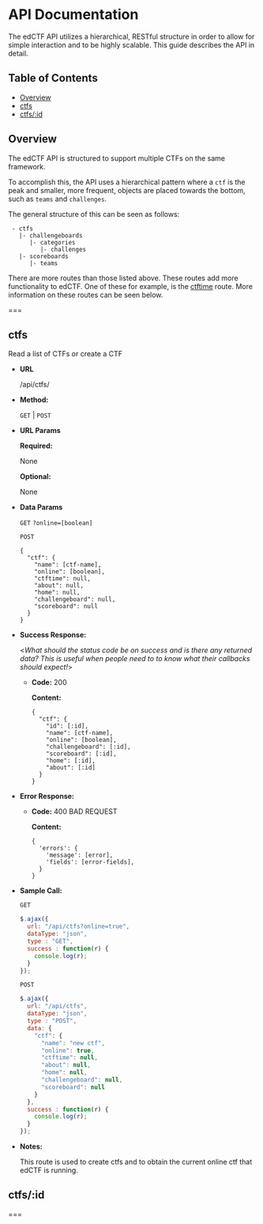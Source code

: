 # API Documentation

The edCTF API utilizes a hierarchical, RESTful structure in order to allow for simple interaction and to be highly scalable.  This guide describes the API in detail.

## Table of Contents
* [Overview](#Overview)
* [ctfs](#ctfs)
 * [ctfs/:id](#ctfs-id)

## Overview
The edCTF API is structured to support multiple CTFs on the same framework.

To accomplish this, the API uses a hierarchical pattern where a `ctf` is the peak and smaller, more frequent, objects are placed towards the bottom, such as `teams` and `challenges`.

The general structure of this can be seen as follows:
```
 - ctfs
   |- challengeboards
      |- categories
         |- challenges
   |- scoreboards
      |- teams
```
There are more routes than those listed above.  These routes add more functionality to edCTF.  One of these for example, is the [ctftime](#ctftime) route.  More information on these routes can be seen below.

===

## ctfs
  Read a list of CTFs or create a CTF

* **URL**

  /api/ctfs/

* **Method:**

  `GET` | `POST`
  
*  **URL Params**

   **Required:**
 
   None

   **Optional:**
 
   None

* **Data Params**

  `GET`
  `?online=[boolean]`

  `POST`
  ```
  {
    "ctf": {
      "name": [ctf-name],
      "online": [boolean],
      "ctftime": null,
      "about": null,
      "home": null,
      "challengeboard": null,
      "scoreboard": null
    }
  }
  ```

* **Success Response:**
  
  <_What should the status code be on success and is there any returned data? This is useful when people need to to know what their callbacks should expect!_>

  * **Code:** 200

    **Content:**
    ```
    {
      "ctf": {
        "id": [:id],
        "name": [ctf-name],
        "online": [boolean],
        "challengeboard": [:id],
        "scoreboard": [:id],
        "home": [:id],
        "about": [:id]
      }
    }
    ```
 
* **Error Response:**

  * **Code:** 400 BAD REQUEST

    **Content:**
    ```
    {
      'errors': {
        'message': [error],
        'fields': [error-fields],
      }
    }
    ```

* **Sample Call:**

  `GET`
  ```javascript
  $.ajax({
    url: "/api/ctfs?online=true",
    dataType: "json",
    type : "GET",
    success : function(r) {
      console.log(r);
    }
  });
  ```

  `POST`
  ```javascript
  $.ajax({
    url: "/api/ctfs",
    dataType: "json",
    type : "POST",
    data: {
      "ctf": {
        "name": "new ctf",
        "online": true,
        "ctftime": null,
        "about": null,
        "home": null,
        "challengeboard": null,
        "scoreboard": null
      }
    },
    success : function(r) {
      console.log(r);
    }
  });
  ```

* **Notes:**

  This route is used to create ctfs and to obtain the current online ctf that edCTF is running.

<a name="ctfs-id"></a>
## ctfs/:id


===
